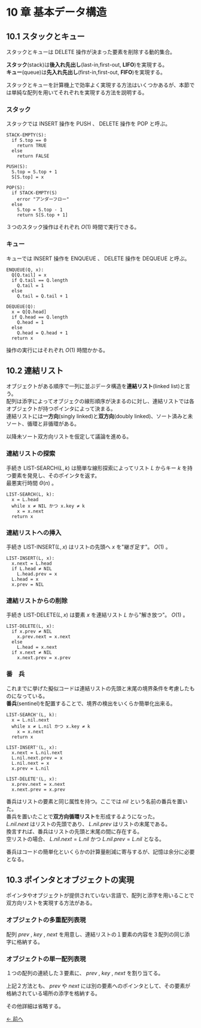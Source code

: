 # 10 章 基本データ構造

## 10.1 スタックとキュー

スタックとキューは $\text{DELETE}$ 操作が決まった要素を削除する動的集合。

**スタック**(stack)は**後入れ先出し**(last-in,first-out, **LIFO**)を実現する。  
**キュー**(queue)は**先入れ先出し**(first-in,first-out, **FIFO**)を実現する。

スタックとキューを計算機上で効率よく実現する方法はいくつかあるが、本節では単純な配列を用いてそれぞれを実現する方法を説明する。

### スタック

スタックでは $\text{INSERT}$ 操作を $\text{PUSH}$ 、 $\text{DELETE}$ 操作を $\text{POP}$ と呼ぶ。

```pseudo
STACK-EMPTY(S):
  if S.top == 0
    return TRUE
  else
    return FALSE
```

```pseudo
PUSH(S):
  S.top = S.top + 1
  S[S.top] = x
```

```pseudo
POP(S):
  if STACK-EMPTY(S)
    error "アンダーフロー"
  else
    S.top = S.top - 1
    return S[S.top + 1]
```

３つのスタック操作はそれぞれ $O(1)$ 時間で実行できる。

### キュー

キューでは $\text{INSERT}$ 操作を $\text{ENQUEUE}$ 、 $\text{DELETE}$ 操作を $\text{DEQUEUE}$ と呼ぶ。

```pseudo
ENQUEUE(Q, x):
  Q[Q.tail] = x
  if Q.tail == Q.length
    Q.tail = 1
  else
    Q.tail = Q.tail + 1
```

```pseudo
DEQUEUE(Q):
  x = Q[Q.head]
  if Q.head == Q.length
    Q.head = 1
  else
    Q.head = Q.head + 1
  return x
```

操作の実行にはそれぞれ $O(1)$ 時間かかる。

## 10.2 連結リスト

オブジェクトがある順序で一列に並ぶデータ構造を**連結リスト**(linked list)と言う。  
配列は添字によってオブジェクの線形順序が決まるのに対し、連結リストでは各オブジェクトが持つポインタによって決まる。  
連結リストには**一方向**(singly linked)と**双方向**(doubly linked)、ソート済みと未ソート、循環と非循環がある。

以降未ソート双方向リストを仮定して議論を進める。

### 連結リストの探索

手続き $\text{LIST-SEARCH}(L,k)$ は簡単な線形探索によってリスト $L$ からキー $k$ を持つ要素を発見し、そのポインタを返す。  
最悪実行時間 $\Theta(n)$ 。

```pseudo
LIST-SEARCH(L, k):
  x = L.head
  while x ≠ NIL かつ x.key ≠ k
    x = x.next
  return x
```

### 連結リストへの挿入

手続き $\text{LIST-INSERT}(L,x)$ はリストの先頭へ $x$ を"継ぎ足す"。 $O(1)$ 。

```pseudo
LIST-INSERT(L, x):
  x.next = L.head
  if L.head ≠ NIL
    L.head.prev = x
  L.head = x
  x.prev = NIL
```

### 連結リストからの削除

手続き $\text{LIST-DELETE}(L,x)$ は要素 $x$ を連結リスト $L$ から"解き放つ"。 $O(1)$ 。

```pseudo
LIST-DELETE(L, x):
  if x.prev ≠ NIL
    x.prev.next = x.next
  else
    L.head = x.next
  if x.next ≠ NIL
    x.next.prev = x.prev
```

### 番　兵

これまでに挙げた擬似コードは連結リストの先頭と末尾の境界条件を考慮したものになっている。  
**番兵**(sentinel)を配置することで、境界の検出をいくらか簡単化出来る。

```pseudo
LIST-SEARCH'(L, k):
  x = L.nil.next
  while x ≠ L.nil かつ x.key ≠ k
    x = x.next
  return x
```

```pseudo
LIST-INSERT'(L, x):
  x.next = L.nil.next
  L.nil.next.prev = x
  L.nil.next = x
  x.prev = L.nil
```

```pseudo
LIST-DELETE'(L, x):
  x.prev.next = x.next
  x.next.prev = x.prev
```

番兵はリストの要素と同じ属性を持つ。ここでは $nil$ という名前の番兵を置いた。  
番兵を置いたことで**双方向循環リスト**を形成するようになった。  
$L.nil.next$ はリストの先頭であり、 $L.nil.prev$ はリストの末尾である。  
換言すれば、番兵はリストの先頭と末尾の間に存在する。  
空リストの場合、 $L.nil.next = L.nil$ かつ $L.nil.prev = L.nil$ となる。

番兵はコードの簡単化といくらかの計算量削減に寄与するが、記憶は余分に必要となる。

## 10.3 ポインタとオブジェクトの実現

ポインタやオブジェクトが提供されていない言語で、配列と添字を用いることで双方向リストを実現する方法がある。

### オブジェクトの多重配列表現

配列 $prev$ , $key$ , $next$ を用意し、連結リストの１要素の内容を３配列の同じ添字に格納する。

### オブジェクトの単一配列表現

１つの配列の連続した３要素に、 $prev$ , $key$ , $next$ を割り当てる。

上記２方法とも、 $prev$ や $next$ には別の要素へのポインタとして、その要素が格納されている場所の添字を格納する。

その他詳細は省略する。

[← 前へ](../ch09/note.md)
